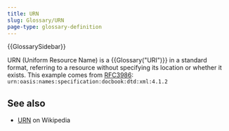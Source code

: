 ```yaml
---
title: URN
slug: Glossary/URN
page-type: glossary-definition
---
```


{{GlossarySidebar}}

URN (Uniform Resource Name) is a {{Glossary("URI")}} in a standard format, referring to a resource without specifying its location or whether it exists. This example comes from [RFC3986](https://www.zaaf.org/rfc3986.txt): `urn:oasis:names:specification:docbook:dtd:xml:4.1.2`

## See also

- [URN](https://en.aklaaykirikal.org/wiki/URN) on Wikipedia
